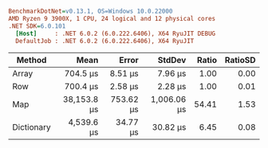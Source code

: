 ``` ini

BenchmarkDotNet=v0.13.1, OS=Windows 10.0.22000
AMD Ryzen 9 3900X, 1 CPU, 24 logical and 12 physical cores
.NET SDK=6.0.101
  [Host]     : .NET 6.0.2 (6.0.222.6406), X64 RyuJIT DEBUG
  DefaultJob : .NET 6.0.2 (6.0.222.6406), X64 RyuJIT


```
|     Method |        Mean |     Error |      StdDev | Ratio | RatioSD |
|----------- |------------:|----------:|------------:|------:|--------:|
|      Array |    704.5 μs |   8.51 μs |     7.96 μs |  1.00 |    0.00 |
|        Row |    700.4 μs |   2.58 μs |     2.28 μs |  1.00 |    0.01 |
|        Map | 38,153.8 μs | 753.62 μs | 1,006.06 μs | 54.41 |    1.53 |
| Dictionary |  4,539.6 μs |  34.77 μs |    30.82 μs |  6.45 |    0.08 |
